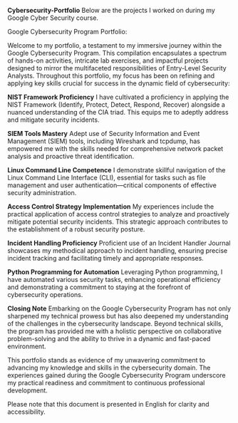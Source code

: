 **Cybersecurity-Portfolio**
Below are the projects I worked on during my Google Cyber Security course.

Google Cybersecurity Program Portfolio:

Welcome to my portfolio, a testament to my immersive journey within the Google Cybersecurity Program. This compilation encapsulates a spectrum of hands-on activities, intricate lab exercises, and impactful projects designed to mirror the multifaceted responsibilities of Entry-Level Security Analysts. Throughout this portfolio, my focus has been on refining and applying key skills crucial for success in the dynamic field of cybersecurity:

**NIST Framework Proficiency**
I have cultivated a proficiency in applying the NIST Framework (Identify, Protect, Detect, Respond, Recover) alongside a nuanced understanding of the CIA triad. This equips me to adeptly address and mitigate security incidents.

**SIEM Tools Mastery**
Adept use of Security Information and Event Management (SIEM) tools, including Wireshark and tcpdump, has empowered me with the skills needed for comprehensive network packet analysis and proactive threat identification.

**Linux Command Line Competence**
I demonstrate skillful navigation of the Linux Command Line Interface (CLI), essential for tasks such as file management and user authentication—critical components of effective security administration.

**Access Control Strategy Implementation**
My experiences include the practical application of access control strategies to analyze and proactively mitigate potential security incidents. This strategic approach contributes to the establishment of a robust security posture.

**Incident Handling Proficiency**
Proficient use of an Incident Handler Journal showcases my methodical approach to incident handling, ensuring precise incident tracking and facilitating timely and appropriate responses.

**Python Programming for Automation**
Leveraging Python programming, I have automated various security tasks, enhancing operational efficiency and demonstrating a commitment to staying at the forefront of cybersecurity operations.

**Closing Note**
Embarking on the Google Cybersecurity Program has not only sharpened my technical prowess but has also deepened my understanding of the challenges in the cybersecurity landscape. Beyond technical skills, the program has provided me with a holistic perspective on collaborative problem-solving and the ability to thrive in a dynamic and fast-paced environment.

This portfolio stands as evidence of my unwavering commitment to advancing my knowledge and skills in the cybersecurity domain. The experiences gained during the Google Cybersecurity Program underscore my practical readiness and commitment to continuous professional development.

Please note that this document is presented in English for clarity and accessibility.
